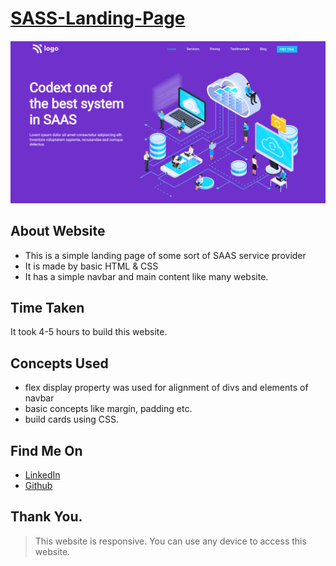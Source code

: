 # [SASS-Landing-Page](https://sass-landing-page-13th.netlify.app)


![Screenshot](Screenshot.png)

## About Website

 - This is a simple landing page of some sort of SAAS service provider
 - It is made by basic HTML & CSS
 - It has a simple navbar and main content like many website.

## Time Taken

It took 4-5 hours to build this website.

## Concepts Used

 - flex display property was used for alignment of divs and elements of navbar
 - basic concepts like margin, padding etc.
 - build cards using CSS.

## Find Me On

 - [LinkedIn](https://www.linkedin.com/in/varun-g-65282489)
 - [Github](https://github.com/varung735)

## Thank You.


> This website is responsive. You can use any device to access this website.
